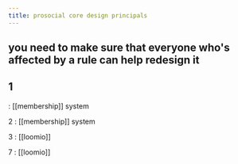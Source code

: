 ```yaml
---
title: prosocial core design principals
---
```


## you need to make sure that everyone who's affected by a rule can help redesign it
## 1
: [[membership]] system

2
: [[membership]] system

3
: [[loomio]]

7
: [[loomio]]
##
